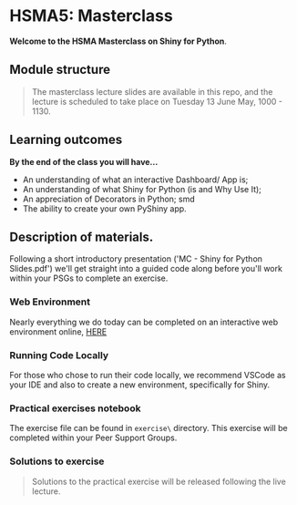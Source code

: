 # HSMA5: Masterclass
**Welcome to the HSMA Masterclass on Shiny for Python**.

## Module structure

> The masterclass lecture slides are available in this repo, and the lecture is scheduled to take place on Tuesday 13 June  May, 1000 - 1130.

## Learning outcomes

**By the end of the class you will have...**

* An understanding of what an interactive Dashboard/ App is;
* An understanding of what Shiny for Python (is and Why Use It);
* An appreciation of Decorators in Python; smd
* The ability to create your own PyShiny app.

## Description of materials.

Following a short introductory presentation ('MC - Shiny for Python Slides.pdf') we'll get straight into a guided code along before you'll work within your PSGs to complete an exercise.

### Web Environment

Nearly everything we do today can be completed on an interactive web environment online, [HERE](https://shinylive.io/py/examples/)

### Running Code Locally

For those who chose to run their code locally, we recommend VSCode as your IDE and also to create a new environment, specifically for Shiny.

### Practical exercises notebook

The exercise file can be found in `exercise\` directory. This exercise will be completed within your Peer Support Groups.

### Solutions to exercise

> Solutions to the practical exercise will be released following the live lecture.

